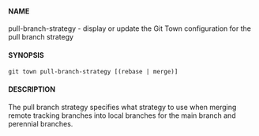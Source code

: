 #### NAME

pull-branch-strategy - display or update the Git Town configuration for the pull branch strategy

#### SYNOPSIS

```
git town pull-branch-strategy [(rebase | merge)]
```

#### DESCRIPTION

The pull branch strategy specifies what strategy to use when merging remote tracking branches into local branches for the main branch and perennial branches.
